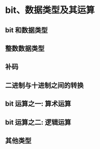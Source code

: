# bit、数据类型及其运算

## bit 和数据类型

## 整数数据类型

## 补码

## 二进制与十进制之间的转换

## bit 运算之一: 算术运算

## bit 运算之二: 逻辑运算

## 其他类型
